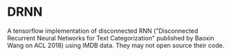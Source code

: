# DRNN
A tensorflow implementation of disconnected RNN ("Disconnected Recurrent Neural Networks for Text Categorization" published by Baoxin Wang on ACL 2018) using IMDB data. They may not open source their code.

